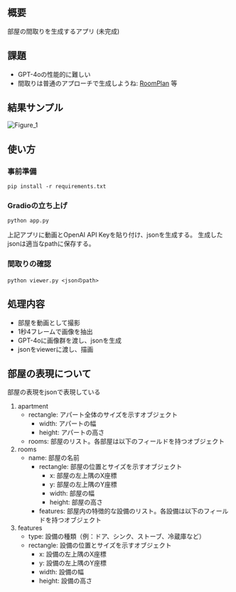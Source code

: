## 概要

部屋の間取りを生成するアプリ (未完成)

## 課題

- GPT-4oの性能的に難しい
- 間取りは普通のアプローチで生成しようね: [RoomPlan](https://developer.apple.com/jp/augmented-reality/roomplan/) 等

## 結果サンプル

![Figure_1](https://github.com/nyosegawa/madori-generator/assets/116951203/b147f791-330d-4b9e-8403-a152796ffe5a)

## 使い方

### 事前準備

```
pip install -r requirements.txt
```

### Gradioの立ち上げ

```
python app.py
```

上記アプリに動画とOpenAI API Keyを貼り付け、jsonを生成する。
生成したjsonは適当なpathに保存する。

### 間取りの確認

```
python viewer.py <jsonのpath>
```

## 処理内容

- 部屋を動画として撮影
- 1秒4フレームで画像を抽出
- GPT-4oに画像群を渡し、jsonを生成
- jsonをviewerに渡し、描画

## 部屋の表現について

部屋の表現をjsonで表現している

1. apartment
    - rectangle: アパート全体のサイズを示すオブジェクト
        - width: アパートの幅
        - height: アパートの高さ
    - rooms: 部屋のリスト。各部屋は以下のフィールドを持つオブジェクト
2. rooms
    - name: 部屋の名前
        - rectangle: 部屋の位置とサイズを示すオブジェクト
            - x: 部屋の左上隅のX座標
            - y: 部屋の左上隅のY座標
            - width: 部屋の幅
            - height: 部屋の高さ
        - features: 部屋内の特徴的な設備のリスト。各設備は以下のフィールドを持つオブジェクト
3. features
    - type: 設備の種類（例：ドア、シンク、ストーブ、冷蔵庫など）
    - rectangle: 設備の位置とサイズを示すオブジェクト
        - x: 設備の左上隅のX座標
        - y: 設備の左上隅のY座標
        - width: 設備の幅
        - height: 設備の高さ
